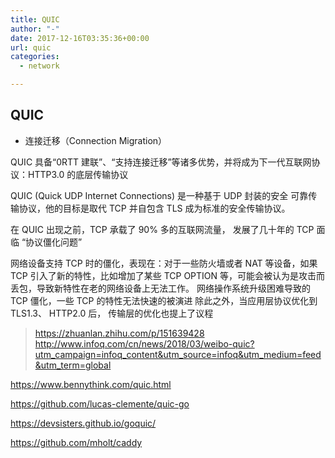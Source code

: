```yaml
---
title: QUIC
author: "-"
date: 2017-12-16T03:35:36+00:00
url: quic
categories:
  - network

---
```

## QUIC

- 连接迁移（Connection Migration）


QUIC 具备“0RTT 建联”、“支持连接迁移”等诸多优势，并将成为下一代互联网协议：HTTP3.0 的底层传输协议

QUIC (Quick UDP Internet Connections) 是一种基于 UDP 封装的安全 可靠传输协议，他的目标是取代 TCP 并自包含 TLS 成为标准的安全传输协议。

在 QUIC 出现之前，TCP 承载了 90% 多的互联网流量， 发展了几十年的 TCP 面临 “协议僵化问题”

网络设备支持 TCP 时的僵化，表现在：对于一些防火墙或者 NAT 等设备，如果 TCP 引入了新的特性，比如增加了某些 TCP OPTION 等，可能会被认为是攻击而丢包，导致新特性在老的网络设备上无法工作。
网络操作系统升级困难导致的 TCP 僵化，一些 TCP 的特性无法快速的被演进
除此之外，当应用层协议优化到 TLS1.3、 HTTP2.0 后， 传输层的优化也提上了议程

>https://zhuanlan.zhihu.com/p/151639428
http://www.infoq.com/cn/news/2018/03/weibo-quic?utm_campaign=infoq_content&utm_source=infoq&utm_medium=feed&utm_term=global

https://www.bennythink.com/quic.html

https://github.com/lucas-clemente/quic-go
  
https://devsisters.github.io/goquic/
  
https://github.com/mholt/caddy